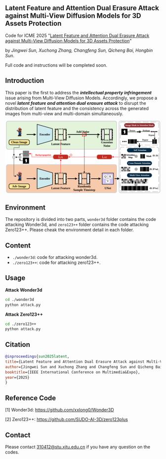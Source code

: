 ## Latent Feature and Attention Dual Erasure Attack against Multi-View Diffusion Models for 3D Assets Protection

Code for ICME 2025 "[Latent Feature and Attention Dual Erasure Attack against Multi-View Diffusion Models for 3D Assets Protection](https://arxiv.org/abs/2408.11408)" 

by *Jingwei Sun, Xuchong Zhang, Changfeng Sun, Qicheng Bai, Hongbin Sun*.

Full code and instructions will be completed soon.

## Introduction

This paper is the first to address the ***intellectual property infringement*** issue arising from Multi-View Diffusion Models. Accordingly, we propose a novel ***latent feature and attention dual erasure attack*** to disrupt the distribution of latent feature and the consistency across the generated images from multi-view and multi-domain simultaneously.

<img src='assets\pipeline.png' style="zoom:80%;" />

## Environment

The repository is divided into two parts, `wonder3d` folder contains the code attacking Wonder3d, and `zero123++` folder contains the code attacking Zero123++. Please cheak the environment detail in each folder.

## Content

- ```./wonder3d```: code for attacking wonder3d.
- ```./zero123++```: code for attacking zero123++.

## Usage

**Attack Wonder3d**

```bash
cd ./wonder3d
python attack.py
```

**Attack Zero123++**

```bash
cd ./zero123++
python attack.py
```

## Citation

```bib
@inproceedings{sun2025latent,
title={Latent Feature and Attention Dual Erasure Attack against Multi-View Diffusion Models for 3D Assets Protection},
author={Jingwei Sun and Xuchong Zhang and Changfeng Sun and Qicheng Bai and Hongbin Sun},
booktitle={IEEE International Conference on Multimedia&Expo},
year={2025}
}
```

## Reference Code

[1] Wonder3d: https://github.com/xxlong0/Wonder3D

[2] Zero123++: https://github.com/SUDO-AI-3D/zero123plus

## Contact

Please contact 310412@stu.xjtu.edu.cn if you have any question on the codes.
